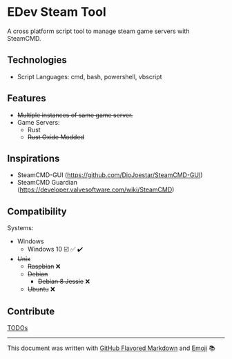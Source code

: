 # EDev Steam Tool

A cross platform script tool to manage steam game servers with SteamCMD.

## Technologies
* Script Languages: cmd, bash, powershell, vbscript

## Features
* ~~Multiple instances of same game server.~~
* Game Servers:
  * Rust
  * ~~Rust Oxide Modded~~

## Inspirations
* SteamCMD-GUI (https://github.com/DioJoestar/SteamCMD-GUI)
* SteamCMD Guardian (https://developer.valvesoftware.com/wiki/SteamCMD)

## Compatibility
Systems:
* Windows
  * Windows 10 :ballot_box_with_check: :white_check_mark: :heavy_check_mark:
* ~~Unix~~
  * ~~Raspbian~~ :x:
  * ~~Debian~~
    * ~~Debian 8 Jessie~~ :x:
  * ~~Ubuntu~~ :x:
  
## Contribute
[TODOs](TODO)

***

This document was written with [GitHub Flavored Markdown](https://guides.github.com/features/mastering-markdown/) and [Emoji](http://www.emoji-cheat-sheet.com/) :books:
